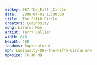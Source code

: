 ```yaml
---
vidkey: 087-The_Fifth_Circle
date:   2008-04-01 10:00:00
title:  The Fifth Circle
creators: Luminosity
song: Lazarus Man
artist: Terry Callier
width: 848
height: 480
fandoms: Supernatural
mp4: Luminosity-087-The-Fifth-Circle.m4v
mp4size: 76.86 MB
---
```


  <div>
  
  </div>
  